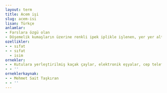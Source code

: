```yaml
---
layout: term
title: Acem işi
slug: acem-isi
lisan: Türkçe
anlamlar:
- Farslara özgü olan
- Döşemelik kumaşların üzerine renkli ipek iplikle işlenen, yer yer altın veya gümüş boncuklarla süslenmiş nakış
ozellikler:
- - sıfat
- - sıfat
  - isim
ornekler:
- - Kutulara yerleştirilmiş kaçak çaylar, elektronik eşyalar, cep telefonları ve birkaç acem işi halı yanarken alevler giderek yükseliyordu.
- - ''
orneklerkaynak:
- - Mehmet Sait Taşkıran
- - ''
---
```


